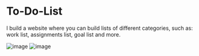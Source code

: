 # To-Do-List
I build a website where you can build lists of different categories, such as: work list, assignments list, goal list and more. 

![image](https://github.com/binny3213/To-Do-List/assets/90454079/c8bb9bc8-fff3-4daf-a5a9-81c751fde3d1)
![image](https://github.com/binny3213/To-Do-List/assets/90454079/bf4b426b-4a39-481a-8cef-3fe773ef3a5c)

